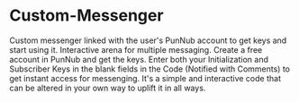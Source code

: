 # Custom-Messenger
Custom messenger linked with the user's PunNub account to get keys and start using it. Interactive arena for multiple messaging.
Create a free account in PunNub and get the keys.
Enter both your Initialization and Subscriber Keys in the blank fields in the Code (Notified with Comments) to get instant access for messenging.
It's a simple and interactive code that can be altered in your own way to uplift it in all ways.

